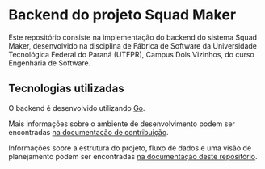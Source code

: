 # Backend do projeto Squad Maker

Este repositório consiste na implementação do backend do sistema Squad Maker, desenvolvido na disciplina de Fábrica de Software da Universidade Tecnológica Federal do Paraná (UTFPR), Campus Dois Vizinhos, do curso Engenharia de Software.

## Tecnologias utilizadas

O backend é desenvolvido utilizando [Go](https://go.dev).

Mais informações sobre o ambiente de desenvolvimento podem ser encontradas [na documentação de contribuição](CONTRIBUTING.md).

Informações sobre a estrutura do projeto, fluxo de dados e uma visão de planejamento podem ser encontradas [na documentação deste repositório](docs/README.md).
